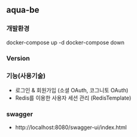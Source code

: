 ## aqua-be

### 개발환경
docker-compose up -d
docker-compose down

### Version

### 기능(사용기술)

- 로그인 & 회원가입 (소셜 OAuth, 코그니토 OAuth)
- Redis를 이용한 사용자 세션 관리 (RedisTemplate)

### swagger

- http://localhost:8080/swagger-ui/index.html
